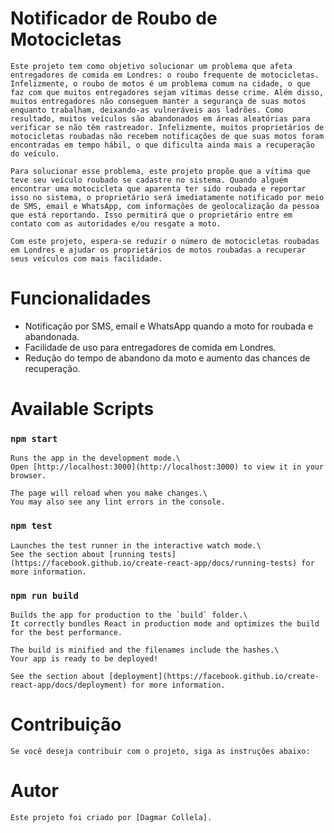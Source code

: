 # **Notificador de Roubo de Motocicletas**

    Este projeto tem como objetivo solucionar um problema que afeta entregadores de comida em Londres: o roubo frequente de motocicletas. Infelizmente, o roubo de motos é um problema comum na cidade, o que faz com que muitos entregadores sejam vítimas desse crime. Além disso, muitos entregadores não conseguem manter a segurança de suas motos enquanto trabalham, deixando-as vulneráveis aos ladrões. Como resultado, muitos veículos são abandonados em áreas aleatórias para verificar se não têm rastreador. Infelizmente, muitos proprietários de motocicletas roubadas não recebem notificações de que suas motos foram encontradas em tempo hábil, o que dificulta ainda mais a recuperação do veículo.

    Para solucionar esse problema, este projeto propõe que a vítima que teve seu veículo roubado se cadastre no sistema. Quando alguém encontrar uma motocicleta que aparenta ter sido roubada e reportar isso no sistema, o proprietário será imediatamente notificado por meio de SMS, email e WhatsApp, com informações de geolocalização da pessoa que está reportando. Isso permitirá que o proprietário entre em contato com as autoridades e/ou resgate a moto.

    Com este projeto, espera-se reduzir o número de motocicletas roubadas em Londres e ajudar os proprietários de motos roubadas a recuperar seus veículos com mais facilidade.

# **Funcionalidades**

- Notificação por SMS, email e WhatsApp quando a moto for roubada e abandonada.
- Facilidade de uso para entregadores de comida em Londres.
- Redução do tempo de abandono da moto e aumento das chances de recuperação.

# **Available Scripts**

### `npm start`

    Runs the app in the development mode.\
    Open [http://localhost:3000](http://localhost:3000) to view it in your browser.

    The page will reload when you make changes.\
    You may also see any lint errors in the console.

### `npm test`

    Launches the test runner in the interactive watch mode.\
    See the section about [running tests](https://facebook.github.io/create-react-app/docs/running-tests) for more information.

### `npm run build`

    Builds the app for production to the `build` folder.\
    It correctly bundles React in production mode and optimizes the build for the best performance.

    The build is minified and the filenames include the hashes.\
    Your app is ready to be deployed!

    See the section about [deployment](https://facebook.github.io/create-react-app/docs/deployment) for more information.

# **Contribuição**

    Se você deseja contribuir com o projeto, siga as instruções abaixo:

# **Autor**

    Este projeto foi criado por [Dagmar Collela].